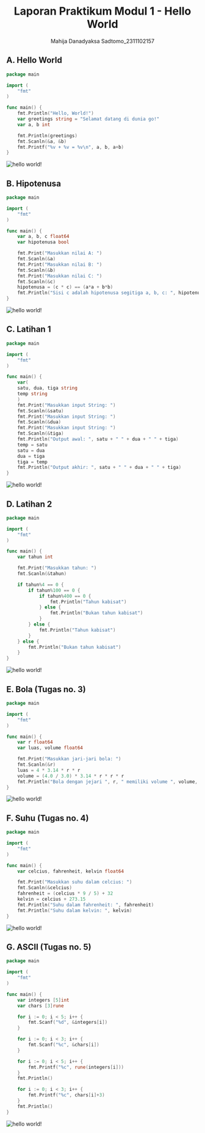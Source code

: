 # <h1 align="center">Laporan Praktikum Modul 1 - Hello World</h1>
<p align="center">Mahija Danadyaksa Sadtomo_2311102157</p>

## A. Hello World

```go
package main

import (
	"fmt"
)

func main() {
	fmt.Println("Hello, World!")
	var greetings string = "Selamat datang di dunia go!"
	var a, b int

	fmt.Println(greetings)
	fmt.Scanln(&a, &b)
	fmt.Printf("%v + %v = %v\n", a, b, a+b)
}
```
![hello world!](assets/p1.png)

## B. Hipotenusa

```go
package main

import (
	"fmt"
)

func main() {
	var a, b, c float64
	var hipotenusa bool

	fmt.Print("Masukkan nilai A: ")
	fmt.Scanln(&a)
	fmt.Print("Masukkan nilai B: ")
	fmt.Scanln(&b)
	fmt.Print("Masukkan nilai C: ")
	fmt.Scanln(&c)
	hipotenusa = (c * c) == (a*a + b*b)
	fmt.Println("Sisi c adalah hipotenusa segitiga a, b, c: ", hipotenusa)
}
```
![hello world!](assets/p2.png)

## C. Latihan 1

```go
package main

import (
	"fmt"
)

func main() {
	var(
	satu, dua, tiga string
	temp string
	)
	fmt.Print("Masukkan input String: ")
	fmt.Scanln(&satu)
	fmt.Print("Masukkan input String: ")
	fmt.Scanln(&dua)
	fmt.Print("Masukkan input String: ")
	fmt.Scanln(&tiga)
	fmt.Println("Output awal: ", satu + " " + dua + " " + tiga)
	temp = satu
	satu = dua
	dua = tiga
	tiga = temp
	fmt.Println("Output akhir: ", satu + " " + dua + " " + tiga)
}
```
![hello world!](assets/p3.png)

## D. Latihan 2

```go
package main

import (
	"fmt"
)

func main() {
	var tahun int

	fmt.Print("Masukkan tahun: ")
	fmt.Scanln(&tahun)

	if tahun%4 == 0 {
		if tahun%100 == 0 {
			if tahun%400 == 0 {
				fmt.Println("Tahun kabisat")
			} else {
				fmt.Println("Bukan tahun kabisat")
			}
		} else {
			fmt.Println("Tahun kabisat")
		}
	} else {
		fmt.Println("Bukan tahun kabisat")
	}
}
```
![hello world!](assets/p4.png)

## E. Bola (Tugas no. 3)

```go
package main

import (
	"fmt"
)

func main() {
	var r float64
	var luas, volume float64

	fmt.Print("Masukkan jari-jari bola: ")
	fmt.Scanln(&r)
	luas = 4 * 3.14 * r * r
	volume = (4.0 / 3.0) * 3.14 * r * r * r
	fmt.Println("Bola dengan jejari ", r, " memiliki volume ", volume, " dan luas kulit ", luas)
}
```
![hello world!](assets/t1.png)

## F. Suhu (Tugas no. 4)

```go
package main

import (
	"fmt"
)

func main() {
	var celcius, fahrenheit, kelvin float64

	fmt.Print("Masukkan suhu dalam celcius: ")
	fmt.Scanln(&celcius)
	fahrenheit = (celcius * 9 / 5) + 32
	kelvin = celcius + 273.15
	fmt.Println("Suhu dalam fahrenheit: ", fahrenheit)
	fmt.Println("Suhu dalam kelvin: ", kelvin)
}
```
![hello world!](assets/t2.png)

## G. ASCII (Tugas no. 5)

```go
package main

import (
	"fmt"
)

func main() {
	var integers [5]int
	var chars [3]rune

	for i := 0; i < 5; i++ {
		fmt.Scanf("%d", &integers[i])
	}

	for i := 0; i < 3; i++ {
		fmt.Scanf("%c", &chars[i])
	}

	for i := 0; i < 5; i++ {
		fmt.Printf("%c", rune(integers[i]))
	}
	fmt.Println()

	for i := 0; i < 3; i++ {
		fmt.Printf("%c", chars[i]+3)
	}
	fmt.Println()
}
```
![hello world!](assets/t3.png)
